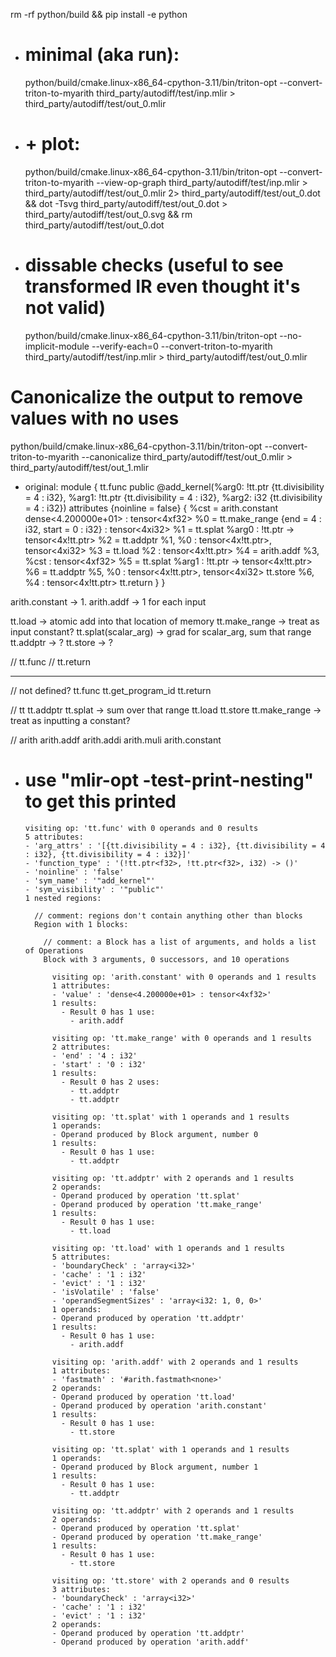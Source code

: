 <!-- cmake -G Ninja ../triton -DCMAKE_C_COMPILER=clang -DCMAKE_CXX_COMPILER=clang++ -DLLVM_ENABLE_LLD=ON -DLLVM_CCACHE_BUILD=ON -->


rm -rf python/build && pip install -e python



- # minimal (aka run):
  python/build/cmake.linux-x86_64-cpython-3.11/bin/triton-opt --convert-triton-to-myarith third_party/autodiff/test/inp.mlir > third_party/autodiff/test/out_0.mlir 

- # + plot:
  python/build/cmake.linux-x86_64-cpython-3.11/bin/triton-opt --convert-triton-to-myarith --view-op-graph third_party/autodiff/test/inp.mlir > third_party/autodiff/test/out_0.mlir 2> third_party/autodiff/test/out_0.dot && dot -Tsvg third_party/autodiff/test/out_0.dot > third_party/autodiff/test/out_0.svg && rm third_party/autodiff/test/out_0.dot

- # dissable checks (useful to see transformed IR even thought it's not valid)
  python/build/cmake.linux-x86_64-cpython-3.11/bin/triton-opt --no-implicit-module --verify-each=0  --convert-triton-to-myarith third_party/autodiff/test/inp.mlir > third_party/autodiff/test/out_0.mlir

# Canonicalize the output to remove values with no uses
python/build/cmake.linux-x86_64-cpython-3.11/bin/triton-opt --convert-triton-to-myarith --canonicalize third_party/autodiff/test/out_0.mlir > third_party/autodiff/test/out_1.mlir



- original:
  module {
    tt.func public @add_kernel(%arg0: !tt.ptr<f32> {tt.divisibility = 4 : i32}, %arg1: !tt.ptr<f32> {tt.divisibility = 4 : i32}, %arg2: i32 {tt.divisibility = 4 : i32}) attributes {noinline = false} {
      %cst = arith.constant dense<4.200000e+01> : tensor<4xf32>
      %0 = tt.make_range {end = 4 : i32, start = 0 : i32} : tensor<4xi32>
      %1 = tt.splat %arg0 : !tt.ptr<f32> -> tensor<4x!tt.ptr<f32>>
      %2 = tt.addptr %1, %0 : tensor<4x!tt.ptr<f32>>, tensor<4xi32>
      %3 = tt.load %2 : tensor<4x!tt.ptr<f32>>
      %4 = arith.addf %3, %cst : tensor<4xf32>
      %5 = tt.splat %arg1 : !tt.ptr<f32> -> tensor<4x!tt.ptr<f32>>
      %6 = tt.addptr %5, %0 : tensor<4x!tt.ptr<f32>>, tensor<4xi32>
      tt.store %6, %4 : tensor<4x!tt.ptr<f32>>
      tt.return
    }
  }




arith.constant -> 1.
arith.addf -> 1 for each input

tt.load -> atomic add into that location of memory
tt.make_range -> treat as input constant?
tt.splat(scalar_arg) -> grad for scalar_arg, sum that range
tt.addptr -> ?
tt.store -> ?

// tt.func
// tt.return





--------------------------


// not defined?
    tt.func
    tt.get_program_id
    tt.return

// tt
    tt.addptr
    tt.splat -> sum over that range
    tt.load
    tt.store
    tt.make_range -> treat as inputting a constant?

// arith
    arith.addf
    arith.addi
    arith.muli
    arith.constant




- # use "mlir-opt -test-print-nesting" to get this printed

  ```mlir
  visiting op: 'tt.func' with 0 operands and 0 results
  5 attributes:
  - 'arg_attrs' : '[{tt.divisibility = 4 : i32}, {tt.divisibility = 4 : i32}, {tt.divisibility = 4 : i32}]'
  - 'function_type' : '(!tt.ptr<f32>, !tt.ptr<f32>, i32) -> ()'
  - 'noinline' : 'false'
  - 'sym_name' : '"add_kernel"'
  - 'sym_visibility' : '"public"'
  1 nested regions:

    // comment: regions don't contain anything other than blocks
    Region with 1 blocks:

      // comment: a Block has a list of arguments, and holds a list of Operations
      Block with 3 arguments, 0 successors, and 10 operations

        visiting op: 'arith.constant' with 0 operands and 1 results
        1 attributes:
        - 'value' : 'dense<4.200000e+01> : tensor<4xf32>'
        1 results:
          - Result 0 has 1 use:
            - arith.addf
        
        visiting op: 'tt.make_range' with 0 operands and 1 results
        2 attributes:
        - 'end' : '4 : i32'
        - 'start' : '0 : i32'
        1 results:
          - Result 0 has 2 uses:
            - tt.addptr
            - tt.addptr
        
        visiting op: 'tt.splat' with 1 operands and 1 results
        1 operands:
        - Operand produced by Block argument, number 0
        1 results:
          - Result 0 has 1 use:
            - tt.addptr
        
        visiting op: 'tt.addptr' with 2 operands and 1 results
        2 operands:
        - Operand produced by operation 'tt.splat'
        - Operand produced by operation 'tt.make_range'
        1 results:
          - Result 0 has 1 use:
            - tt.load
        
        visiting op: 'tt.load' with 1 operands and 1 results
        5 attributes:
        - 'boundaryCheck' : 'array<i32>'
        - 'cache' : '1 : i32'
        - 'evict' : '1 : i32'
        - 'isVolatile' : 'false'
        - 'operandSegmentSizes' : 'array<i32: 1, 0, 0>'
        1 operands:
        - Operand produced by operation 'tt.addptr'
        1 results:
          - Result 0 has 1 use:
            - arith.addf
        
        visiting op: 'arith.addf' with 2 operands and 1 results
        1 attributes:
        - 'fastmath' : '#arith.fastmath<none>'
        2 operands:
        - Operand produced by operation 'tt.load'
        - Operand produced by operation 'arith.constant'
        1 results:
          - Result 0 has 1 use:
            - tt.store
        
        visiting op: 'tt.splat' with 1 operands and 1 results
        1 operands:
        - Operand produced by Block argument, number 1
        1 results:
          - Result 0 has 1 use:
            - tt.addptr
        
        visiting op: 'tt.addptr' with 2 operands and 1 results
        2 operands:
        - Operand produced by operation 'tt.splat'
        - Operand produced by operation 'tt.make_range'
        1 results:
          - Result 0 has 1 use:
            - tt.store
        
        visiting op: 'tt.store' with 2 operands and 0 results
        3 attributes:
        - 'boundaryCheck' : 'array<i32>'
        - 'cache' : '1 : i32'
        - 'evict' : '1 : i32'
        2 operands:
        - Operand produced by operation 'tt.addptr'
        - Operand produced by operation 'arith.addf'
  ```


